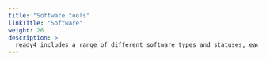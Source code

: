 ```yaml
---
title: "Software tools"
linkTitle: "Software"
weight: 26
description: >
  ready4 includes a range of different software types and statuses, each with its own distinctive purpose.
---
```


